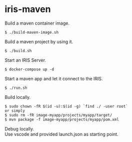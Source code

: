 # iris-maven

Build a maven container image.
```
$ ./build-maven-image.sh
```

Build a maven project by using it.
```
$ ./build.sh
```

Start an IRIS Server.
```
$ docker-compose up -d
```

Start a maven app and let it connect to the IRIS.
```
$ ./run.sh
```

Build locally.
```
$ sudo chown -fR $(id -u):$(id -g) `find ./ -user root`
or simply
$ sudo rm -fR image-myapp/projects/myapp/target/
$ mvn package -f image-myapp/projects/myapp/pom.xml
```

Debug locally.  
Use vscode and provided launch.json as starting point.